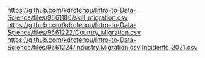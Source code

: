 https://github.com/kdrofenou/Intro-to-Data-Science/files/9661180/skill_migration.csv
https://github.com/kdrofenou/Intro-to-Data-Science/files/9661222/Country_Migration.csv
https://github.com/kdrofenou/Intro-to-Data-Science/files/9661224/Industry.Migration.csv
[Incidents_2021.csv](https://github.com/kdrofenou/Intro-to-Data-Science/files/9661227/Incidents_2021.csv)
